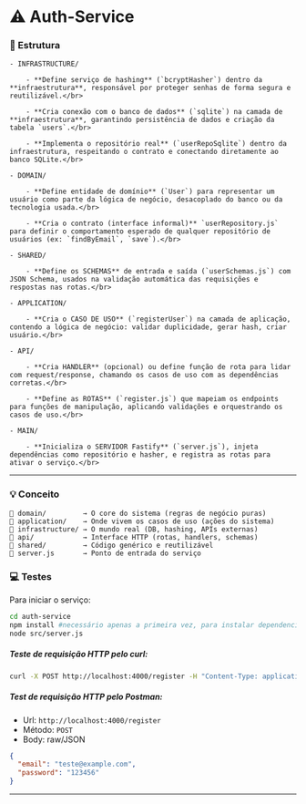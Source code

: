 # ⚠️ Auth-Service

### 🌳 Estrutura

    - INFRASTRUCTURE/

        - **Define serviço de hashing** (`bcryptHasher`) dentro da **infraestrutura**, responsável por proteger senhas de forma segura e reutilizável.</br>

        - **Cria conexão com o banco de dados** (`sqlite`) na camada de **infraestrutura**, garantindo persistência de dados e criação da tabela `users`.</br>

        - **Implementa o repositório real** (`userRepoSqlite`) dentro da infraestrutura, respeitando o contrato e conectando diretamente ao banco SQLite.</br>

    - DOMAIN/

        - **Define entidade de domínio** (`User`) para representar um usuário como parte da lógica de negócio, desacoplado do banco ou da tecnologia usada.</br>

        - **Cria o contrato (interface informal)** `userRepository.js` para definir o comportamento esperado de qualquer repositório de usuários (ex: `findByEmail`, `save`).</br>

    - SHARED/

        - **Define os SCHEMAS** de entrada e saída (`userSchemas.js`) com JSON Schema, usados na validação automática das requisições e respostas nas rotas.</br>

    - APPLICATION/

        - **Cria o CASO DE USO** (`registerUser`) na camada de aplicação, contendo a lógica de negócio: validar duplicidade, gerar hash, criar usuário.</br>

    - API/

        - **Cria HANDLER** (opcional) ou define função de rota para lidar com request/response, chamando os casos de uso com as dependências corretas.</br>

        - **Define as ROTAS** (`register.js`) que mapeiam os endpoints para funções de manipulação, aplicando validações e orquestrando os casos de uso.</br>

    - MAIN/

        - **Inicializa o SERVIDOR Fastify** (`server.js`), injeta dependências como repositório e hasher, e registra as rotas para ativar o serviço.</br>

---

### 💡 Conceito

```plaintext
📁 domain/         → O core do sistema (regras de negócio puras)
📁 application/    → Onde vivem os casos de uso (ações do sistema)
📁 infrastructure/ → O mundo real (DB, hashing, APIs externas)
📁 api/            → Interface HTTP (rotas, handlers, schemas)
📁 shared/         → Código genérico e reutilizável
📄 server.js       → Ponto de entrada do serviço
```

### 💻 Testes

Para iniciar o serviço:

```bash
cd auth-service 
npm install #necessário apenas a primeira vez, para instalar dependencias
node src/server.js
```

##### Teste de requisição HTTP pelo curl:
```bash
curl -X POST http://localhost:4000/register -H "Content-Type: application/json" -d '{"email": "teste@example.com", "password": "123456"}' 
```
#####  Test de requisição HTTP pelo Postman: 
- Url: `http://localhost:4000/register`
- Método: `POST`
- Body: raw/JSON

```json
{
  "email": "teste@example.com",
  "password": "123456"
}
```
---